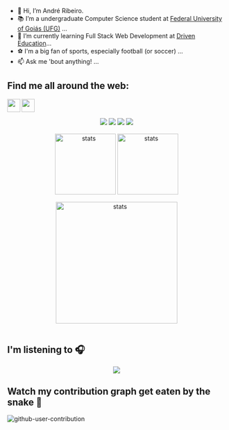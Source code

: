 
- 👋  Hi, I’m André Ribeiro.
- 📚  I’m a undergraduate Computer Science student at <a href="https://inf.ufg.br/">Federal University of Goiás (UFG)</a> ...
- 👀  I’m currently learning Full Stack Web Development at <a href="https://www.driven.com.br/">Driven Education</a>...
- ⚽ I'm a big fan of sports, especially football (or soccer) ...
- 📫  Ask me 'bout anything! ...


## Find me all around the web:
<a href="https://www.linkedin.com/in/iamandreribeiro/" target="blank"><img align="left" src="https://github.com/mishmanners/MishManners/blob/master/socials/transparent-Linkedin-logo-icon.png" alt="" height="30" /></a>
<a href="https://www.instagram.com/iamandrerafael/?theme=dark" target="blank"><img align="center" 
src="https://github.com/mishmanners/MishManners/blob/master/socials/instagram.png" alt="" height="30" /></a>

<div align="center">
  <img src="https://img.shields.io/badge/HTML5-E34F26?style=for-the-badge&logo=html5&logoColor=white" />
  <img src="https://img.shields.io/badge/CSS3-1572B6?style=for-the-badge&logo=css3&logoColor=white" />
  <img src="https://img.shields.io/badge/JavaScript-323330?style=for-the-badge&logo=javascript&logoColor=F7DF1E" />
  <img src="https://img.shields.io/badge/-ReactJs-032a30?style=for-the-badge&logo=react&logoColor=14aec9" />
</div>

<br>
<div align="center">
  <img height="140em" align="center" alt="stats" src="https://github-readme-stats.vercel.app/api?username=iamandreribeiro&count_private=true&theme=dracula" height="400" />
  <img height="140em" align="center" alt="stats" src="https://github-readme-stats.vercel.app/api/top-langs/?username=iamandreribeiro&show_icons=true&layout=compact&theme=dracula" height="400" />
</div>

<br>
<div align="center">
<img height="280em" align="center" alt="stats" src="https://github-readme-streak-stats.herokuapp.com/?user=iamandreribeiro&theme=dracula" height="800"/>
</div>
<br>

## I'm listening to 🎧
<div align="center">
  <img src="https://spotify-github-profile.vercel.app/api/view?uid=ndr3ntc&cover_image=true&theme=default" />
</div>


## Watch my contribution graph get eaten by the snake 🐍
![github-user-contribution](https://user-images.githubusercontent.com/110317372/193108933-446e6767-f48a-4f2e-896d-698c1d01cbc4.svg)


